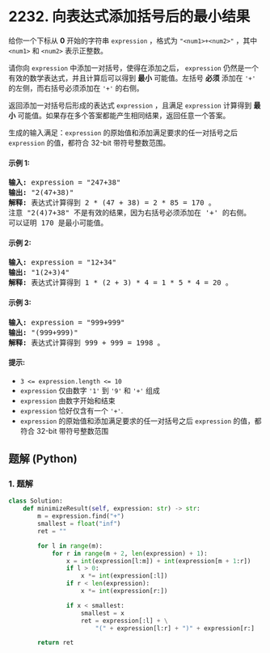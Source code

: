 # 2232. 向表达式添加括号后的最小结果
给你一个下标从 **0** 开始的字符串 `expression` ，格式为 `"<num1>+<num2>"` ，其中 `<num1>` 和 `<num2>` 表示正整数。

请你向 `expression` 中添加一对括号，使得在添加之后， `expression` 仍然是一个有效的数学表达式，并且计算后可以得到 **最小** 可能值。左括号 **必须** 添加在 `'+'` 的左侧，而右括号必须添加在 `'+'` 的右侧。

返回添加一对括号后形成的表达式 `expression` ，且满足 `expression` 计算得到 **最小** 可能值。如果存在多个答案都能产生相同结果，返回任意一个答案。

生成的输入满足：`expression` 的原始值和添加满足要求的任一对括号之后 `expression` 的值，都符合 32-bit 带符号整数范围。

#### 示例 1:
<pre>
<strong>输入:</strong> expression = "247+38"
<strong>输出:</strong> "2(47+38)"
<strong>解释:</strong> 表达式计算得到 2 * (47 + 38) = 2 * 85 = 170 。
注意 "2(4)7+38" 不是有效的结果，因为右括号必须添加在 '+' 的右侧。
可以证明 170 是最小可能值。
</pre>

#### 示例 2:
<pre>
<strong>输入:</strong> expression = "12+34"
<strong>输出:</strong> "1(2+3)4"
<strong>解释:</strong> 表达式计算得到 1 * (2 + 3) * 4 = 1 * 5 * 4 = 20 。
</pre>

#### 示例 3:
<pre>
<strong>输入:</strong> expression = "999+999"
<strong>输出:</strong> "(999+999)"
<strong>解释:</strong> 表达式计算得到 999 + 999 = 1998 。
</pre>

#### 提示:
* `3 <= expression.length <= 10`
* `expression` 仅由数字 `'1'` 到 `'9'` 和 `'+'` 组成
* `expression` 由数字开始和结束
* `expression` 恰好仅含有一个 `'+'`.
* `expression` 的原始值和添加满足要求的任一对括号之后 `expression` 的值，都符合 32-bit 带符号整数范围

## 题解 (Python)

### 1. 题解
```Python
class Solution:
    def minimizeResult(self, expression: str) -> str:
        m = expression.find("+")
        smallest = float("inf")
        ret = ""

        for l in range(m):
            for r in range(m + 2, len(expression) + 1):
                x = int(expression[l:m]) + int(expression[m + 1:r])
                if l > 0:
                    x *= int(expression[:l])
                if r < len(expression):
                    x *= int(expression[r:])

                if x < smallest:
                    smallest = x
                    ret = expression[:l] + \
                        "(" + expression[l:r] + ")" + expression[r:]

        return ret
```
